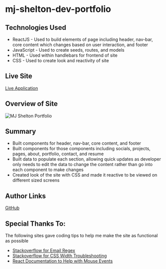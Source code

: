 # mj-shelton-dev-portfolio

## Technologies Used

* ReactJS - Used to build elements of page including header, nav-bar, core content which changes based on user interaction, and footer
* JavaScript - Used to create seeds, routes, and models
* HTML - Used within handlebars for frontend of site
* CSS - Used to create look and reactivity of site

## Live Site

[Live Application](https://mjshelton12.github.io/mj-shelton-dev-portfolio/)

## Overview of Site

![MJ Shelton Portfolio](https://i.imgur.com/yP1OgPK.jpg)


## Summary

* Built components for header, nav-bar, core content, and footer
* Built components for those components including socials, projects, pages, about, portfolio, contact, and resume
* Built data to populate each section, allowing quick updates as developer only needs to edit the data to change the content rather than go into each component to make changes 
* Created look of the site with CSS and made it reactive to be viewed on different sized screens

## Author Links

[GitHub](https://github.com/mjshelton12)

## Special Thanks To:

The following sites gave coding tips to help me make the site as functional as possible

* [Stackoverflow for Email Regex](https://stackoverflow.com/questions/16167983/best-regular-expression-for-email-validation-in-c-sharp)
* [Stackoverflow for CSS Width Troubleshooting](https://stackoverflow.com/questions/10816853/css-label-width-not-taking-effect)
* [React Documentation to Help with Mouse Events](https://reactjs.org/docs/events.html#mouse-events)